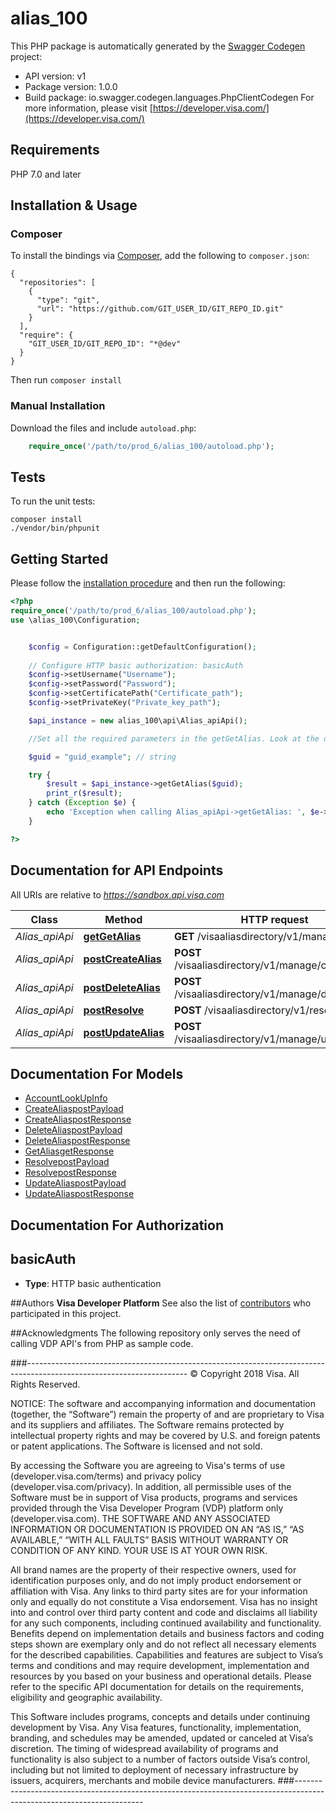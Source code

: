 # alias_100

This PHP package is automatically generated by the [Swagger Codegen](https://github.com/swagger-api/swagger-codegen) project:

- API version: v1
- Package version: 1.0.0
- Build package: io.swagger.codegen.languages.PhpClientCodegen
For more information, please visit [https://developer.visa.com/](https://developer.visa.com/)

## Requirements

PHP 7.0 and later

## Installation & Usage
### Composer

To install the bindings via [Composer](http://getcomposer.org/), add the following to `composer.json`:

```
{
  "repositories": [
    {
      "type": "git",
      "url": "https://github.com/GIT_USER_ID/GIT_REPO_ID.git"
    }
  ],
  "require": {
    "GIT_USER_ID/GIT_REPO_ID": "*@dev"
  }
}
```

Then run `composer install`

### Manual Installation

Download the files and include `autoload.php`:

```php
    require_once('/path/to/prod_6/alias_100/autoload.php');
```

## Tests

To run the unit tests:

```
composer install
./vendor/bin/phpunit
```

## Getting Started

Please follow the [installation procedure](#installation--usage) and then run the following:

```php
<?php
require_once('/path/to/prod_6/alias_100/autoload.php');
use \alias_100\Configuration;


    $config = Configuration::getDefaultConfiguration();
    
    // Configure HTTP basic authorization: basicAuth
    $config->setUsername("Username");
    $config->setPassword("Password");
    $config->setCertificatePath("Certificate_path");
    $config->setPrivateKey("Private_key_path");

    $api_instance = new alias_100\api\Alias_apiApi();

    //Set all the required parameters in the getGetAlias. Look at the documentation for further clarification.

    $guid = "guid_example"; // string

    try {
        $result = $api_instance->getGetAlias($guid);
        print_r($result);
    } catch (Exception $e) {
        echo 'Exception when calling Alias_apiApi->getGetAlias: ', $e->getMessage(), PHP_EOL;
    }

?>
```

## Documentation for API Endpoints

All URIs are relative to *https://sandbox.api.visa.com*

Class | Method | HTTP request | Description
------------ | ------------- | ------------- | -------------
*Alias_apiApi* | [**getGetAlias**](docs/Api/Alias_apiApi.md#getgetalias) | **GET** /visaaliasdirectory/v1/manage/{guid} | 
*Alias_apiApi* | [**postCreateAlias**](docs/Api/Alias_apiApi.md#postcreatealias) | **POST** /visaaliasdirectory/v1/manage/createalias | 
*Alias_apiApi* | [**postDeleteAlias**](docs/Api/Alias_apiApi.md#postdeletealias) | **POST** /visaaliasdirectory/v1/manage/deletealias | 
*Alias_apiApi* | [**postResolve**](docs/Api/Alias_apiApi.md#postresolve) | **POST** /visaaliasdirectory/v1/resolve | 
*Alias_apiApi* | [**postUpdateAlias**](docs/Api/Alias_apiApi.md#postupdatealias) | **POST** /visaaliasdirectory/v1/manage/updatealias | 


## Documentation For Models

 - [AccountLookUpInfo](docs/Model/AccountLookUpInfo.md)
 - [CreateAliaspostPayload](docs/Model/CreateAliaspostPayload.md)
 - [CreateAliaspostResponse](docs/Model/CreateAliaspostResponse.md)
 - [DeleteAliaspostPayload](docs/Model/DeleteAliaspostPayload.md)
 - [DeleteAliaspostResponse](docs/Model/DeleteAliaspostResponse.md)
 - [GetAliasgetResponse](docs/Model/GetAliasgetResponse.md)
 - [ResolvepostPayload](docs/Model/ResolvepostPayload.md)
 - [ResolvepostResponse](docs/Model/ResolvepostResponse.md)
 - [UpdateAliaspostPayload](docs/Model/UpdateAliaspostPayload.md)
 - [UpdateAliaspostResponse](docs/Model/UpdateAliaspostResponse.md)


## Documentation For Authorization


## basicAuth

- **Type**: HTTP basic authentication


##Authors
 **Visa Developer Platform**
 See also the list of [contributors](https://github.com/visa/java-sample-code/graphs/contributors) who participated in this project.

##Acknowledgments
 The following repository only serves the need of calling VDP API's from PHP as sample code.

###----------------------------------------------------------------------------------------------------------------------
© Copyright 2018 Visa. All Rights Reserved.

NOTICE: The software and accompanying information and documentation (together, the “Software”) remain the property of
and are proprietary to Visa and its suppliers and affiliates. The Software remains protected by intellectual property
rights and may be covered by U.S. and foreign patents or patent applications. The Software is licensed and not sold.

By accessing the Software you are agreeing to Visa's terms of use (developer.visa.com/terms) and privacy policy (developer.visa.com/privacy).
In addition, all permissible uses of the Software must be in support of Visa products, programs and services provided
through the Visa Developer Program (VDP) platform only (developer.visa.com). THE SOFTWARE AND ANY ASSOCIATED
INFORMATION OR DOCUMENTATION IS PROVIDED ON AN “AS IS,” “AS AVAILABLE,” “WITH ALL FAULTS” BASIS WITHOUT WARRANTY OR
CONDITION OF ANY KIND. YOUR USE IS AT YOUR OWN RISK.

All brand names are the property of their respective owners, used for identification purposes only, and do not imply
product endorsement or affiliation with Visa. Any links to third party sites are for your information only and equally
do not constitute a Visa endorsement. Visa has no insight into and control over third party content and code and disclaims
all liability for any such components, including continued availability and functionality. Benefits depend on implementation
details and business factors and coding steps shown are exemplary only and do not reflect all necessary elements for the
described capabilities. Capabilities and features are subject to Visa’s terms and conditions and may require development,
implementation and resources by you based on your business and operational details. Please refer to the specific
API documentation for details on the requirements, eligibility and geographic availability.

This Software includes programs, concepts and details under continuing development by Visa. Any Visa features,
functionality, implementation, branding, and schedules may be amended, updated or canceled at Visa’s discretion.
The timing of widespread availability of programs and functionality is also subject to a number of factors outside Visa’s control,
including but not limited to deployment of necessary infrastructure by issuers, acquirers, merchants and mobile device manufacturers.
###----------------------------------------------------------------------------------------------------------------------